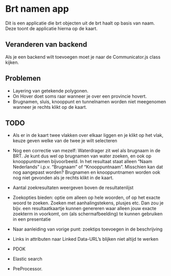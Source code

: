 # Brt namen app  
Dit is een applicatie die brt objecten uit de brt haalt op basis van naam. Deze toont de applicatie hierna op de kaart.

## Veranderen van backend
Als je een backend wilt toevoegen moet je naar de Communicator.js class kijken.

## Problemen
- Layering van getekende polygonen.
- On Hover doet soms raar wanneer je over een provincie hovert.
- Brugnamen, sluis, knooppunt en tunnelnamen worden niet meegenomen wanneer je rechts klikt op de kaart.


## TODO
- Als er in de kaart twee vlakken over elkaar liggen en je klikt op het vlak, keuze geven welke van de twee je wilt selecteren

- Nog een correctie van mezelf: Waterdrager zit wel als brugnaam in de BRT. Je kunt dus wel op brugnamen van water zoeken, en ook op knooppuntnamen bijvoorbeeld. In het resultaat staat alleen “Naam Nederlands” i.p.v. “Brugnaam” of “Knooppuntnaam”. Misschien kan dat nog aangepast worden? Brugnamen en knooppuntnamen worden ook nog niet gevonden als je rechts klikt in de kaart.

- Aantal zoekresultaten weergeven boven de resultatenlijst

- Zoekopties bieden: optie om alleen op hele woorden, of op het exacte woord te zoeken. Zoeken met aanhalingstekens, plusjes etc. Dan zou je bijv. een resultaatkaartje kunnen genereren waar alleen jouw exacte zoekterm in voorkomt, om (als schermafbeelding) te kunnen gebruiken in een presentatie

- Naar aanleiding van vorige punt: zoektips toevoegen in de beschrijving

- Links in attributen naar Linked Data-URL’s blijken niet altijd te werken

- PDOK

- Elastic search

- PreProcessor.
